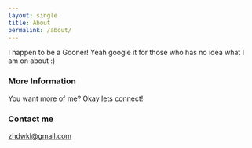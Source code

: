 ```yaml
---
layout: single
title: About
permalink: /about/
---
```


I happen to be a Gooner! Yeah google it for those who has no idea what I am on about :)

### More Information

You want more of me? Okay lets connect!

### Contact me

[zhdwkl@gmail.com](mailto:zhdwkl@gmail.com)
